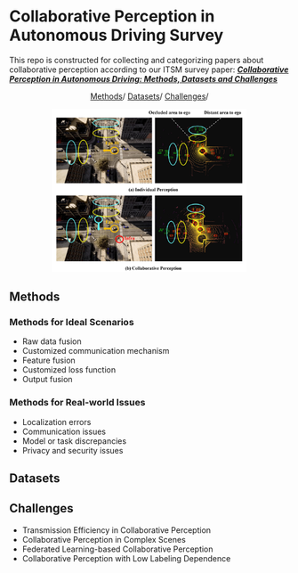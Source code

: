 #  Collaborative Perception in Autonomous Driving Survey

This repo is constructed for collecting and categorizing papers about collaborative perception according to our ITSM survey paper: 
[***Collaborative Perception in Autonomous Driving: Methods, Datasets and Challenges***](https://arxiv.org/abs/2301.06262)

<div align="center">
<p align="center">
<a href="#methods">Methods</a>/
<a href="#datasets">Datasets</a>/
<a href="#challenges">Challenges</a>/
</p>
</div>


<p align="center">
<img src="Figures/fig1.jpeg" width="350" alt="">
</p>

## Methods
### Methods for Ideal Scenarios
- Raw data fusion
- Customized communication mechanism
- Feature fusion
- Customized loss function
- Output fusion




### Methods for Real-world Issues
- Localization errors
- Communication issues
- Model or task discrepancies
- Privacy and security issues


## Datasets



## Challenges
- Transmission Efficiency in Collaborative Perception
- Collaborative Perception in Complex Scenes
- Federated Learning-based Collaborative Perception
- Collaborative Perception with Low Labeling Dependence



